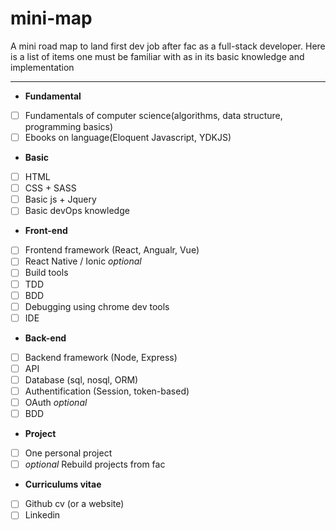 # mini-map 
A mini road map to land first dev job after fac as a full-stack developer.
Here is a list of items one must be familiar with as in its basic knowledge and implementation 

---

+ **Fundamental** 

- [ ] Fundamentals of computer science(algorithms, data structure, programming basics)
- [ ] Ebooks on language(Eloquent Javascript, YDKJS)

+ **Basic**

- [ ]  HTML 
- [ ]  CSS + SASS
- [ ]  Basic js + Jquery
- [ ]  Basic devOps knowledge 

+ **Front-end** 

- [ ] Frontend framework (React, Angualr, Vue)
- [ ] React Native / Ionic *optional*
- [ ] Build tools
- [ ] TDD
- [ ] BDD 
- [ ] Debugging using chrome dev tools
- [ ] IDE

+ **Back-end**

- [ ] Backend framework (Node, Express)
- [ ] API 
- [ ] Database (sql, nosql, ORM)
- [ ] Authentification (Session, token-based)
- [ ] OAuth *optional*
- [ ] BDD 

+ **Project**

- [ ] One personal project 
- [ ] *optional* Rebuild projects from fac 

+ **Curriculums vitae**

- [ ] Github cv (or a website)
- [ ] Linkedin 
